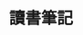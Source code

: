 ---
title: 讀書筆記
description: 
image:

# Badge style
style:
    background: "#457038"
    color: "#fff"
---
